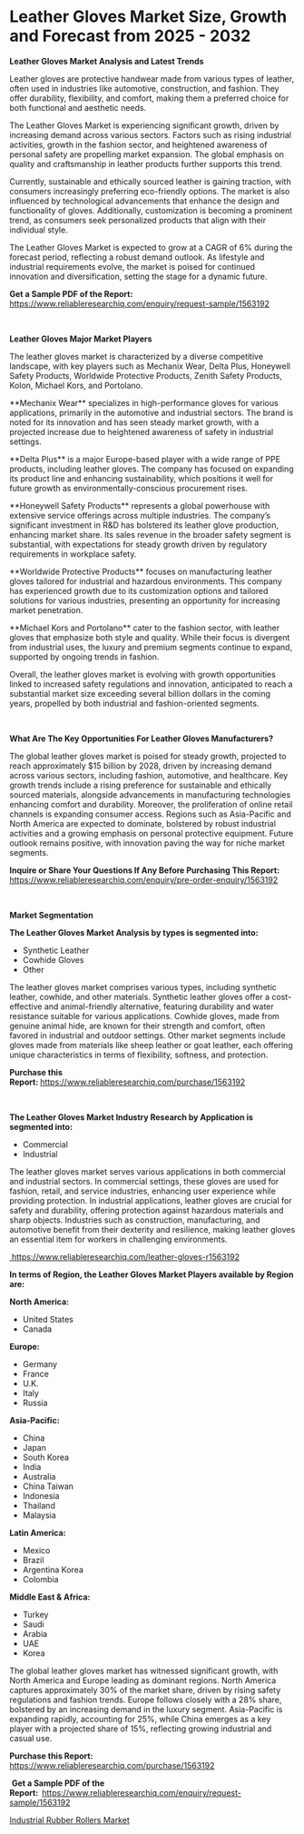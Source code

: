 <p><h1>Leather Gloves Market Size, Growth and Forecast from 2025 - 2032</h1></p><p><strong>Leather Gloves Market Analysis and Latest Trends</strong></p>
<p><p>Leather gloves are protective handwear made from various types of leather, often used in industries like automotive, construction, and fashion. They offer durability, flexibility, and comfort, making them a preferred choice for both functional and aesthetic needs. </p><p>The Leather Gloves Market is experiencing significant growth, driven by increasing demand across various sectors. Factors such as rising industrial activities, growth in the fashion sector, and heightened awareness of personal safety are propelling market expansion. The global emphasis on quality and craftsmanship in leather products further supports this trend. </p><p>Currently, sustainable and ethically sourced leather is gaining traction, with consumers increasingly preferring eco-friendly options. The market is also influenced by technological advancements that enhance the design and functionality of gloves. Additionally, customization is becoming a prominent trend, as consumers seek personalized products that align with their individual style.</p><p>The Leather Gloves Market is expected to grow at a CAGR of 6% during the forecast period, reflecting a robust demand outlook. As lifestyle and industrial requirements evolve, the market is poised for continued innovation and diversification, setting the stage for a dynamic future.</p></p>
<p><strong>Get a Sample PDF of the Report:&nbsp;</strong> <a href="https://www.reliableresearchiq.com/enquiry/request-sample/1563192?utm_campaign=2202&utm_medium=2&utm_source=Github&utm_content=ia&utm_term=11042025&utm_id=leather-gloves">https://www.reliableresearchiq.com/enquiry/request-sample/1563192</a></p>
<p>&nbsp;</p>
<p><strong>Leather Gloves Major Market Players</strong></p>
<p><p>The leather gloves market is characterized by a diverse competitive landscape, with key players such as Mechanix Wear, Delta Plus, Honeywell Safety Products, Worldwide Protective Products, Zenith Safety Products, Kolon, Michael Kors, and Portolano. </p><p>**Mechanix Wear** specializes in high-performance gloves for various applications, primarily in the automotive and industrial sectors. The brand is noted for its innovation and has seen steady market growth, with a projected increase due to heightened awareness of safety in industrial settings. </p><p>**Delta Plus** is a major Europe-based player with a wide range of PPE products, including leather gloves. The company has focused on expanding its product line and enhancing sustainability, which positions it well for future growth as environmentally-conscious procurement rises. </p><p>**Honeywell Safety Products** represents a global powerhouse with extensive service offerings across multiple industries. The company’s significant investment in R&D has bolstered its leather glove production, enhancing market share. Its sales revenue in the broader safety segment is substantial, with expectations for steady growth driven by regulatory requirements in workplace safety. </p><p>**Worldwide Protective Products** focuses on manufacturing leather gloves tailored for industrial and hazardous environments. This company has experienced growth due to its customization options and tailored solutions for various industries, presenting an opportunity for increasing market penetration. </p><p>**Michael Kors and Portolano** cater to the fashion sector, with leather gloves that emphasize both style and quality. While their focus is divergent from industrial uses, the luxury and premium segments continue to expand, supported by ongoing trends in fashion.</p><p>Overall, the leather gloves market is evolving with growth opportunities linked to increased safety regulations and innovation, anticipated to reach a substantial market size exceeding several billion dollars in the coming years, propelled by both industrial and fashion-oriented segments.</p></p>
<p>&nbsp;</p>
<p><strong>What Are The Key Opportunities For Leather Gloves Manufacturers?</strong></p>
<p><p>The global leather gloves market is poised for steady growth, projected to reach approximately $15 billion by 2028, driven by increasing demand across various sectors, including fashion, automotive, and healthcare. Key growth trends include a rising preference for sustainable and ethically sourced materials, alongside advancements in manufacturing technologies enhancing comfort and durability. Moreover, the proliferation of online retail channels is expanding consumer access. Regions such as Asia-Pacific and North America are expected to dominate, bolstered by robust industrial activities and a growing emphasis on personal protective equipment. Future outlook remains positive, with innovation paving the way for niche market segments.</p></p>
<p><strong>Inquire or Share Your Questions If Any Before Purchasing This Report:</strong> <a href="https://www.reliableresearchiq.com/enquiry/pre-order-enquiry/1563192?utm_campaign=2202&utm_medium=2&utm_source=Github&utm_content=ia&utm_term=11042025&utm_id=leather-gloves">https://www.reliableresearchiq.com/enquiry/pre-order-enquiry/1563192</a></p>
<p>&nbsp;</p>
<p><strong>Market Segmentation</strong></p>
<p><strong>The Leather Gloves Market Analysis by types is segmented into:</strong></p>
<p><ul><li>Synthetic Leather</li><li>Cowhide Gloves</li><li>Other</li></ul></p>
<p><p>The leather gloves market comprises various types, including synthetic leather, cowhide, and other materials. Synthetic leather gloves offer a cost-effective and animal-friendly alternative, featuring durability and water resistance suitable for various applications. Cowhide gloves, made from genuine animal hide, are known for their strength and comfort, often favored in industrial and outdoor settings. Other market segments include gloves made from materials like sheep leather or goat leather, each offering unique characteristics in terms of flexibility, softness, and protection.</p></p>
<p><strong>Purchase this Report:&nbsp;</strong><a href="https://www.reliableresearchiq.com/purchase/1563192?utm_campaign=2202&utm_medium=2&utm_source=Github&utm_content=ia&utm_term=11042025&utm_id=leather-gloves">https://www.reliableresearchiq.com/purchase/1563192</a></p>
<p>&nbsp;</p>
<p><strong>The Leather Gloves Market Industry Research by Application is segmented into:</strong></p>
<p><ul><li>Commercial</li><li>Industrial</li></ul></p>
<p><p>The leather gloves market serves various applications in both commercial and industrial sectors. In commercial settings, these gloves are used for fashion, retail, and service industries, enhancing user experience while providing protection. In industrial applications, leather gloves are crucial for safety and durability, offering protection against hazardous materials and sharp objects. Industries such as construction, manufacturing, and automotive benefit from their dexterity and resilience, making leather gloves an essential item for workers in challenging environments.</p></p>
<p><a href="https://www.reliableresearchiq.com/leather-gloves-r1563192?utm_campaign=2202&utm_medium=2&utm_source=Github&utm_content=ia&utm_term=11042025&utm_id=leather-gloves">&nbsp;https://www.reliableresearchiq.com/leather-gloves-r1563192</a></p>
<p><strong>In terms of Region, the Leather Gloves Market Players available by Region are:</strong></p>
<p>
    <p> <strong> North America: </strong>
        <ul>
            <li>United States</li>
            <li>Canada</li>
        </ul>
        </p> 
    <p> <strong> Europe: </strong>
        <ul>
            <li>Germany</li>
            <li>France</li>
            <li>U.K.</li>
            <li>Italy</li>
            <li>Russia</li>
        </ul>
        </p> 
    <p> <strong> Asia-Pacific: </strong>
        <ul>
            <li>China</li>
            <li>Japan</li>
            <li>South Korea</li>
            <li>India</li>
            <li>Australia</li>
            <li>China Taiwan</li>
            <li>Indonesia</li>
            <li>Thailand</li>
            <li>Malaysia</li>
        </ul>
        </p> 
    <p> <strong> Latin America: </strong>
        <ul>
            <li>Mexico</li>
            <li>Brazil</li>
            <li>Argentina Korea</li>
            <li>Colombia</li>
        </ul>
        </p> 
    <p> <strong> Middle East & Africa: </strong>
        <ul>
            <li>Turkey</li>
            <li>Saudi</li>
            <li>Arabia</li>
            <li>UAE</li>
            <li>Korea</li>
        </ul>
    </p>
    </p>
<p><p>The global leather gloves market has witnessed significant growth, with North America and Europe leading as dominant regions. North America captures approximately 30% of the market share, driven by rising safety regulations and fashion trends. Europe follows closely with a 28% share, bolstered by an increasing demand in the luxury segment. Asia-Pacific is expanding rapidly, accounting for 25%, while China emerges as a key player with a projected share of 15%, reflecting growing industrial and casual use.</p></p>
<p><strong>Purchase this Report: </strong><a href="https://www.reliableresearchiq.com/purchase/1563192?utm_campaign=2202&utm_medium=2&utm_source=Github&utm_content=ia&utm_term=11042025&utm_id=leather-gloves">https://www.reliableresearchiq.com/purchase/1563192</a></p>
<p>&nbsp;<strong>Get a Sample PDF of the Report:&nbsp;&nbsp;</strong><a href="https://www.reliableresearchiq.com/enquiry/request-sample/1563192?utm_campaign=2202&utm_medium=2&utm_source=Github&utm_content=ia&utm_term=11042025&utm_id=leather-gloves">https://www.reliableresearchiq.com/enquiry/request-sample/1563192</a></p>
<p><strong></strong></p>
<p><p><a href="https://github.com/zappasuccofz/Market-Research-Report-List-1/blob/main/industrial-rubber-rollers-market.md?utm_campaign=2202&utm_medium=2&utm_source=Github&utm_content=ia&utm_term=11042025&utm_id=leather-gloves">Industrial Rubber Rollers Market</a></p></p>